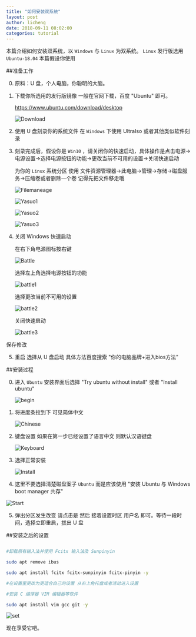 ```yaml
---
title: "如何安装双系统"
layout: post
author: licheng
date: 2018-09-11 08:02:00
categories: tutorial
---
```


本篇介绍如何安装双系统，以 `Windows` 与 `Linux` 为双系统。 `Linux` 发行版选用 `Ubuntu-18.04` 本篇假设你使用 

##准备工作

0. 原料：U 盘，个人电脑，你聪明的大脑。

1. 下载你所选用的发行版镜像 一般在官网下载，百度 "Ubuntu" 即可。

	<https://www.ubuntu.com/download/desktop>

	![Download](/assets/2018/09/11/Download.png)

2. 使用 U 盘刻录你的系统文件 在 `Windows` 下使用 UltraIso 或者其他类似软件刻录

3. 刻录完成后，假设你是 `Win10` ，请关闭你的快速启动，具体操作是点击电源->电源设置->选择电源按钮的功能->更改当前不可用的设置->关闭快速启动

	为你的 `Linux` 系统分区 使用 文件资源管理器->此电脑->管理->存储->磁盘服务->压缩卷或者删除一个卷 记得先把文件移走哦
	
	![Filemaneage](/assets/2018/09/11/Filemaneage.jpg)

	![Yasuo1](/assets/2018/09/11/Yasuo1.jpg)

	![Yasuo2](/assets/2018/09/11/Yasuo2.jpg)

	![Yasuo3](/assets/2018/09/11/Yasuo3.jpg)

4. 关闭 Windows 快速启动 

	在右下角电源图标按右键

	![Battle](/assets/2018/09/11/Battle.jpg)

	选择左上角选择电源按钮的功能

	![battle1](/assets/2018/09/11/battle1.jpg)

	 选择更改当前不可用的设置

	![battle2](/assets/2018/09/11/battle2.jpg)

	关闭快速启动

	![battle3](/assets/2018/09/11/battle3.jpg)

保存修改

5. 重启 选择从 U 盘启动 具体方法百度搜索 "你的电脑品牌+进入bios方法"

##安装过程

0. 进入 `Ubuntu` 安装界面后选择 "Try ubuntu without install" 或者 "Install ubuntu"

	![begin](/assets/2018/09/11/begin.png)

1. 将进度条拉到下 可见简体中文

	![Chinese](/assets/2018/09/11/Chinese.png)

2. 键盘设置 如果在第一步已经设置了语言中文 则默认汉语键盘

	![Keyboard](/assets/2018/09/11/Keyboard.png)

3. 选择正常安装

	![Install](/assets/2018/09/11/Install.png)

4. 这里不要选择清楚磁盘案子 `Ubuntu` 而是应该使用 "安装 Ubuntu 与 Windows boot manager 共存"

![Start](/assets/2018/09/11/Start.png)

5. 弹出分区发生改变 请点击是 然后 接着设置时区 用户名 即可。等待一段时间，选择立即重启，拔出 U 盘

##安装之后的设置

```bash

#卸载原有输入法并使用 Fcitx 输入法及 Sunpinyin 

sudo apt remove ibus

sudo apt install fcitx fcitx-sunpinyin fcitx-pinyin -y

#在设置里更改为更适合自己的设置 从右上角托盘或者活动进入设置

#安装 C 编译器 VIM 编辑器等软件

sudo apt install vim gcc git -y
```

![set](/assets/2018/09/11/set.png)

现在享受它吧。
